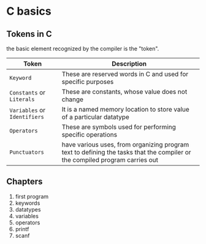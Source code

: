 # C basics

## Tokens in C

the basic element recognized by the compiler is the "token".

| Token | Description |
| - | - |
| `Keyword` | These are reserved words in C and used for specific purposes |
| `Constants` or `Literals` | These are constants, whose value does not change |
| `Variables` or `Identifiers` | It is a named memory location to store value of a particular datatype |
| `Operators` | These are symbols used for performing specific operations |
| `Punctuators` | have various uses, from organizing program text to defining the tasks that the compiler or the compiled program carries out |

## Chapters
1. first program
1. keywords
1. datatypes
1. variables
1. operators
1. printf
1. scanf
